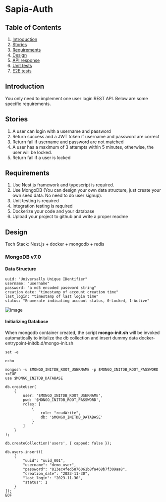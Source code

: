 # Sapia-Auth

## Table of Contents
  <ol>
    <li><a href="#Introduction"> Introduction</a></li>
    <li><a href="#Stories">Stories</a></li>
    <li><a href="#Requirements">Requirements</a></li>
    <li><a href="#Design">Design</a></li>
    <li><a href="#API-response">API response</a></li>
    <li><a href="#unit-tests">Unit tests</a></li>
    <li><a href="#e2e-tests">E2E tests</a></li>
  </ol>

## Introduction
You only need to implement one user login REST API. Below are some specific requirements.

## Stories
1. A user can login with a username and password
2. Return success and a JWT token if username and password are correct
3. Return fail if username and password are not matched
4. A user has a maximum of 3 attempts within 5 minutes, otherwise, the user will be locked.
5. Return fail if a user is locked

## Requirements
1. Use Nest.js framework and typescript is required.
2. Use MongoDB (You can design your own data structure, just create your own seed data.
No need to do user signup).
3. Unit testing is required
4. Integration testing is required
5. Dockerize your code and your database
6. Upload your project to github and write a proper readme

## Design
Tech Stack: Nest.js + docker + mongodb + redis

### MongoDB v7.0

#### Data Structure
```
uuid: "Universally Unique IDentifier"
username: "username"
password: "a md5 encoded password string"
creation_date: "timestamp of account creation time"
last_login: "timestamp of last login time"
status: "Enumerate indicating account status, 0-Locked, 1-Active"
```
![image](https://github.com/yaleyoo/Sapia-Auth/assets/19161443/a5488c98-cfa7-42ba-b9d4-03562039ac51)

#### Initializing Database
When mongodb container created, the script **mongo-init.sh** will be invoked automatically to initalize the db collection and insert dummy data
docker-entrypoint-initdb.d/mongo-init.sh
```
set -e

echo 

mongosh -u $MONGO_INITDB_ROOT_USERNAME -p $MONGO_INITDB_ROOT_PASSWORD <<EOF
use $MONGO_INITDB_DATABASE

db.createUser(
    {
        user: '$MONGO_INITDB_ROOT_USERNAME',
        pwd: '$MONGO_INITDB_ROOT_PASSWORD',
        roles: [
            {
                role: "readWrite",
                db: '$MONGO_INITDB_DATABASE'
            }
        ]
    }
);

db.createCollection('users', { capped: false });

db.users.insert([
    { 
        "uuid": "uuid_001",
        "username": "demo_user",
        "password": "813ec4fed5876061b8fa468b7f309aa8",
        "creation_date": "2023-11-30",
        "last_login": "2023-11-30",
        "status": 1 
    }
]);
EOF
```
